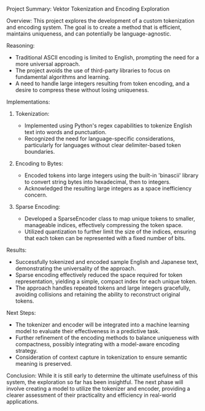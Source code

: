 Project Summary: Vektor Tokenization and Encoding Exploration

Overview:
This project explores the development of a custom tokenization and encoding system. 
The goal is to create a method that is efficient, maintains uniqueness, and can potentially be language-agnostic.

Reasoning:
- Traditional ASCII encoding is limited to English, prompting the need for a more universal approach.
- The project avoids the use of third-party libraries to focus on fundamental algorithms and learning.
- A need to handle large integers resulting from token encoding, and a desire to compress these without losing uniqueness.

Implementations:
1. Tokenization:
   - Implemented using Python's regex capabilities to tokenize English text into words and punctuation.
   - Recognized the need for language-specific considerations, particularly for languages without clear delimiter-based token boundaries.

2. Encoding to Bytes:
   - Encoded tokens into large integers using the built-in 'binascii' library to convert string bytes into hexadecimal, then to integers.
   - Acknowledged the resulting large integers as a space inefficiency concern.

3. Sparse Encoding:
   - Developed a SparseEncoder class to map unique tokens to smaller, manageable indices, effectively compressing the token space.
   - Utilized quantization to further limit the size of the indices, ensuring that each token can be represented with a fixed number of bits.

Results:
- Successfully tokenized and encoded sample English and Japanese text, demonstrating the universality of the approach.
- Sparse encoding effectively reduced the space required for token representation, yielding a simple, compact index for each unique token.
- The approach handles repeated tokens and large integers gracefully, avoiding collisions and retaining the ability to reconstruct original tokens.

Next Steps:
- The tokenizer and encoder will be integrated into a machine learning model to evaluate their effectiveness in a predictive task.
- Further refinement of the encoding methods to balance uniqueness with compactness, possibly integrating with a model-aware encoding strategy.
- Consideration of context capture in tokenization to ensure semantic meaning is preserved.

Conclusion:
While it is still early to determine the ultimate usefulness of this system, the exploration so far has been insightful. The next phase will involve creating a model to utilize the tokenizer and encoder, providing a clearer assessment of their practicality and efficiency in real-world applications.

